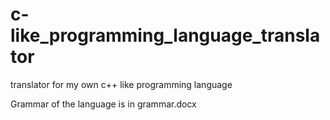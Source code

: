 # c-like_programming_language_translator
translator for my own c++ like programming language

Grammar of the language is in grammar.docx
